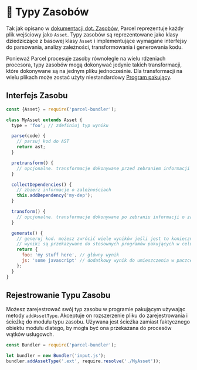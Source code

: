 # 📝 Typy Zasobów

Tak jak opisano w [dokumentacji dot. Zasobów](assets.html), Parcel reprezentuje każdy plik wejściowy jako `Asset`. Typy zasobów są reprezentowane jako klasy dziedziczące z basowej klasy `Asset` i implementujące wymagane interfejsy do parsowania, analizy zależności, transformowania i generowania kodu.

Ponieważ Parcel procesuje zasoby równolegle na wielu rdzeniach procesora, typy zasobów mogą dokonywać jedynie takich transformacji, które dokonywane są na jednym pliku jednocześnie. Dla transformacji na wielu plikach może zostać użyty niestandardowy [Program pakujący](packagers.html).

## Interfejs Zasobu

```javascript
const {Asset} = require('parcel-bundler');

class MyAsset extends Asset {
  type = 'foo'; // zdefiniuj typ wyniku

  parse(code) {
    // parsuj kod do AST
    return ast;
  }

  pretransform() {
    // opcjonalne. transformacje dokonywane przed zebraniem informacji o zależnościach.
  }

  collectDependencies() {
    // zbierz informacje o zależnościach
    this.addDependency('my-dep');
  }

  transform() {
    // opcjonalne. transformacje dokonywane po zebraniu informacji o zależnościach.
  }

  generate() {
    // generuj kod. możesz zwrócić wiele wyników jeśli jest to konieczne.
    // wyniki są przekazywane do stosownych programów pakujących w celu wygenerowania finalnej paczki.
    return {
      foo: 'my stuff here', // główny wynik
      js: 'some javascript' // dodatkowy wynik do umieszczenia w paczce JS, jeśli to konieczne
    };
  }
}
```

## Rejestrowanie Typu Zasobu

Możesz zarejestrować swój typ zasobu w programie pakującym używając metody `addAssetType`. Akceptuje on rozszerzenie pliku do zarejestrowania i ścieżkę do modułu typu zasobu. Używana jest ścieżka zamiast faktycznego obiektu modułu dlatego, by mogła być ona przekazana do procesów wątków usługowch.

```javascript
const Bundler = require('parcel-bundler');

let bundler = new Bundler('input.js');
bundler.addAssetType('.ext', require.resolve('./MyAsset'));
```
